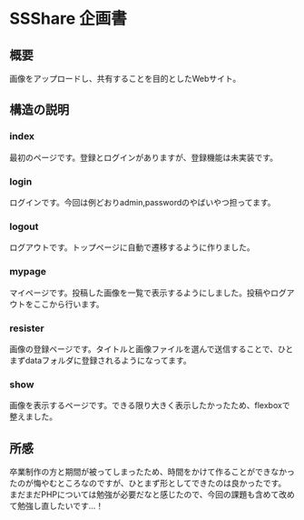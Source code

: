 # SSShare 企画書

## 概要
画像をアップロードし、共有することを目的としたWebサイト。  


## 構造の説明

### index
最初のページです。登録とログインがありますが、登録機能は未実装です。

### login
ログインです。今回は例どおりadmin,passwordのやばいやつ担ってます。

### logout
ログアウトです。トップページに自動で遷移するように作りました。

### mypage
マイページです。投稿した画像を一覧で表示するようにしました。投稿やログアウトをここから行います。

### resister
画像の登録ページです。タイトルと画像ファイルを選んで送信することで、ひとまずdataフォルダに登録されるようになってます。

### show
画像を表示するページです。できる限り大きく表示したかったため、flexboxで整えました。


## 所感
卒業制作の方と期間が被ってしまったため、時間をかけて作ることができなかったのが悔やむところなのですが、ひとまず形としてできたのは良かったです。  
まだまだPHPについては勉強が必要だなと感じたので、今回の課題も含めて改めて勉強し直したいです…！